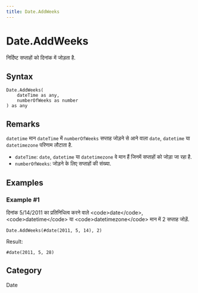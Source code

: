 ```yaml
---
title: Date.AddWeeks
---
```


# Date.AddWeeks


निर्दिष्ट सप्ताहों को दिनांक में जोड़ता है.


## Syntax

```powerquery
Date.AddWeeks(
    dateTime as any,
    numberOfWeeks as number
) as any
```


## Remarks

<code>datetime</code> मान <code>dateTime</code> में <code>numberOfWeeks</code> सप्ताह जोड़ने से आने वाला <code>date</code>, <code>datetime</code> या <code>datetimezone</code> परिणाम लौटाता है.      <ul>      <li><code>dateTime</code>: <code>date</code>, <code>datetime</code> या <code>datetimezone</code> वे मान हैं जिनमें सप्ताहों को जोड़ा जा रहा है.</li>      <li><code>numberOfWeeks</code>: जोड़ने के लिए सप्ताहों की संख्या.</li>      </ul>


## Examples

### Example #1 
दिनांक 5/14/2011 का प्रतिनिधित्व करने वाले &lt;code&gt;date&lt;/code&gt;, &lt;code&gt;datetime&lt;/code&gt; या &lt;code&gt;datetimezone&lt;/code&gt; मान में 2 सप्ताह जोड़ें.
```powerquery
Date.AddWeeks(#date(2011, 5, 14), 2)
```

Result: 
```powerquery
#date(2011, 5, 28)
```




## Category
Date

